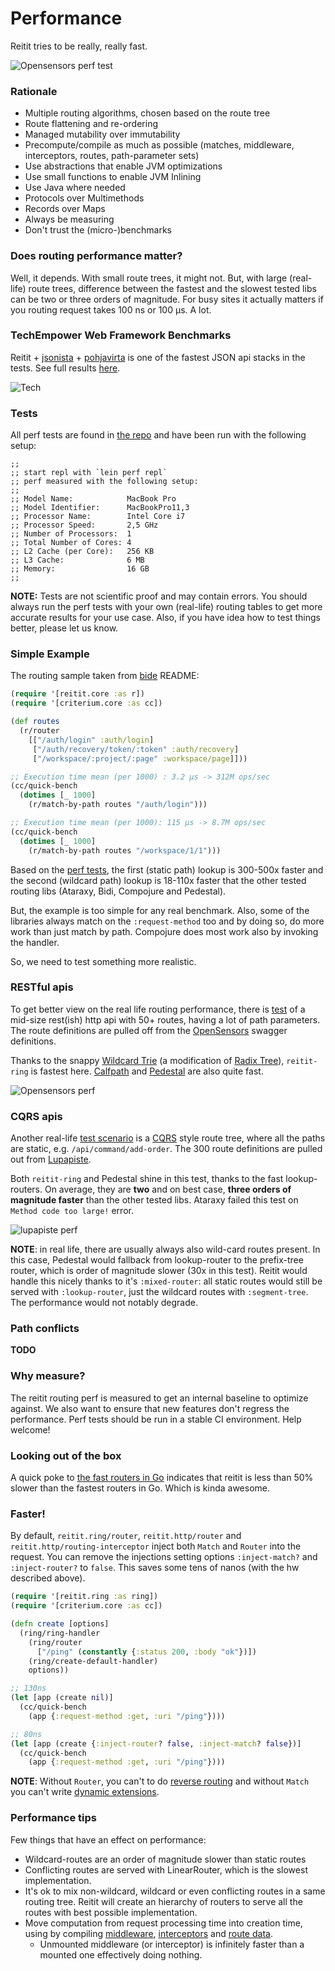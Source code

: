 # Performance

Reitit tries to be really, really fast.

![Opensensors perf test](images/opensensors.png)

### Rationale

* Multiple routing algorithms, chosen based on the route tree
* Route flattening and re-ordering
* Managed mutability over immutability
* Precompute/compile as much as possible (matches, middleware, interceptors, routes, path-parameter sets)
* Use abstractions that enable JVM optimizations
* Use small functions to enable JVM Inlining
* Use Java where needed
* Protocols over Multimethods
* Records over Maps
* Always be measuring
* Don't trust the (micro-)benchmarks

### Does routing performance matter?

Well, it depends. With small route trees, it might not. But, with large (real-life) route trees, difference between the fastest and the slowest tested libs can be two or three orders of magnitude. For busy sites it actually matters if you routing request takes 100 ns or 100 µs. A lot.

### TechEmpower Web Framework Benchmarks

Reitit + [jsonista](https://github.com/metosin/jsonista) + [pohjavirta](https://github.com/metosin/pohjavirta) is one of the fastest JSON api stacks in the tests. See full results [here](https://www.techempower.com/benchmarks/#section=test&runid=42f65a64-69b2-400d-b24e-20ecec9848bc&hw=ph&test=json).

![Tech](images/tfb_json.png)

### Tests

All perf tests are found in [the repo](https://github.com/metosin/reitit/tree/master/perf-test/clj/reitit) and have been run with the following setup:

```
;;
;; start repl with `lein perf repl`
;; perf measured with the following setup:
;;
;; Model Name:            MacBook Pro
;; Model Identifier:      MacBookPro11,3
;; Processor Name:        Intel Core i7
;; Processor Speed:       2,5 GHz
;; Number of Processors:  1
;; Total Number of Cores: 4
;; L2 Cache (per Core):   256 KB
;; L3 Cache:              6 MB
;; Memory:                16 GB
;;
```

**NOTE:** Tests are not scientific proof and may contain errors. You should always run the perf tests with your own (real-life) routing tables to get more accurate results for your use case. Also, if you have idea how to test things better, please let us know.

### Simple Example

The routing sample taken from [bide](https://github.com/funcool/bide) README:

```clj
(require '[reitit.core :as r])
(require '[criterium.core :as cc])

(def routes
  (r/router
    [["/auth/login" :auth/login]
     ["/auth/recovery/token/:token" :auth/recovery]
     ["/workspace/:project/:page" :workspace/page]]))

;; Execution time mean (per 1000) : 3.2 µs -> 312M ops/sec
(cc/quick-bench
  (dotimes [_ 1000]
    (r/match-by-path routes "/auth/login")))

;; Execution time mean (per 1000): 115 µs -> 8.7M ops/sec
(cc/quick-bench
  (dotimes [_ 1000]
    (r/match-by-path routes "/workspace/1/1")))
```

Based on the [perf tests](https://github.com/metosin/reitit/blob/master/perf-test/clj/reitit/bide_perf_test.clj), the first (static path) lookup is 300-500x faster and the second (wildcard path) lookup is 18-110x faster that the other tested routing libs (Ataraxy, Bidi, Compojure and Pedestal).

But, the example is too simple for any real benchmark. Also, some of the libraries always match on the `:request-method` too and by doing so, do more work than just match by path. Compojure does most work also by invoking the handler.

So, we need to test something more realistic.

### RESTful apis

To get better view on the real life routing performance, there is [test](https://github.com/metosin/reitit/blob/master/perf-test/clj/reitit/opensensors_perf_test.clj) of a mid-size rest(ish) http api with 50+ routes, having a lot of path parameters. The route definitions are pulled off from the [OpenSensors](https://opensensors.io/) swagger definitions.

Thanks to the snappy [Wildcard  Trie](https://github.com/metosin/reitit/blob/master/modules/reitit-core/java-src/reitit/Trie.java) (a modification of [Radix Tree](https://en.wikipedia.org/wiki/Radix_tree)), `reitit-ring` is fastest here. [Calfpath](https://github.com/kumarshantanu/calfpath) and [Pedestal](https://github.com/pedestal/pedestal) are also quite fast.

![Opensensors perf](images/opensensors.png)

### CQRS apis

Another real-life [test scenario](https://github.com/metosin/reitit/blob/master/perf-test/clj/reitit/lupapiste_perf_test.clj) is a [CQRS](https://martinfowler.com/bliki/CQRS.html) style route tree, where all the paths are static, e.g. `/api/command/add-order`. The 300 route definitions are pulled out from [Lupapiste](https://github.com/lupapiste/lupapiste).

Both `reitit-ring` and Pedestal shine in this test, thanks to the fast lookup-routers. On average, they are **two** and on best case, **three orders of magnitude faster** than the other tested libs. Ataraxy failed this test on `Method code too large!` error.

![lupapiste perf](images/lupapiste.png)

**NOTE**: in real life, there are usually always also wild-card routes present. In this case, Pedestal would fallback from lookup-router to the prefix-tree router, which is order of magnitude slower (30x in this test). Reitit would handle this nicely thanks to it's `:mixed-router`: all static routes would still be served with `:lookup-router`, just the wildcard routes with `:segment-tree`. The performance would not notably degrade.

### Path conflicts

**TODO**

### Why measure?

The reitit routing perf is measured to get an internal baseline to optimize against. We also want to ensure that new features don't regress the performance. Perf tests should be run in a stable CI environment. Help welcome!

### Looking out of the box

A quick poke to [the fast routers in Go](https://github.com/julienschmidt/go-http-routing-benchmark) indicates that reitit is less than 50% slower than the fastest routers in Go. Which is kinda awesome.

### Faster!

By default, `reitit.ring/router`, `reitit.http/router` and `reitit.http/routing-interceptor` inject both `Match` and `Router` into the request. You can remove the injections setting options `:inject-match?` and `:inject-router?` to `false`. This saves some tens of nanos (with the hw described above).

```clj
(require '[reitit.ring :as ring])
(require '[criterium.core :as cc])

(defn create [options]
  (ring/ring-handler
    (ring/router
      ["/ping" (constantly {:status 200, :body "ok"})])
    (ring/create-default-handler)
    options))

;; 130ns
(let [app (create nil)]
  (cc/quick-bench
    (app {:request-method :get, :uri "/ping"})))

;; 80ns
(let [app (create {:inject-router? false, :inject-match? false})]
  (cc/quick-bench
    (app {:request-method :get, :uri "/ping"})))
```

**NOTE**: Without `Router`, you can't to do [reverse routing](ring/reverse_routing.md) and without `Match` you can't write [dynamic extensions](ring/dynamic_extensions.md).

### Performance tips

Few things that have an effect on performance:

* Wildcard-routes are an order of magnitude slower than static routes
* Conflicting routes are served with LinearRouter, which is the slowest implementation.
* It's ok to mix non-wildcard, wildcard or even conflicting routes in a same routing tree. Reitit will create an hierarchy of routers to serve all the routes with best possible implementation.
* Move computation from request processing time into creation time, using by compiling [middleware](ring/compiling_middleware.md), [interceptors](http/interceptors.md) and [route data](advanced/configuring_routers.md).
  * Unmounted middleware (or interceptor) is infinitely faster than a mounted one effectively doing nothing.
